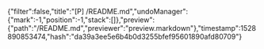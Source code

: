 {"filter":false,"title":"[P] /README.md","undoManager":{"mark":-1,"position":-1,"stack":[]},"preview":{"path":"/README.md","previewer":"preview.markdown"},"timestamp":1528890853474,"hash":"da39a3ee5e6b4b0d3255bfef95601890afd80709"}